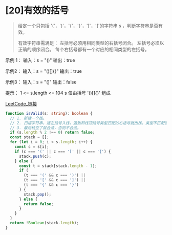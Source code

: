 # [20]有效的括号

> 给定一个只包括 '('，')'，'{'，'}'，'['，']'的字符串 s ，判断字符串是否有效。
> 
> 有效字符串需满足：
> 左括号必须用相同类型的右括号闭合。
> 左括号必须以正确的顺序闭合。
> 每个右括号都有一个对应的相同类型的左括号。

示例 1：
输入：s = "()"
输出：true

示例2：
输入：s = "()[]{}"
输出：true

示例3：
输入：s = "(]"
输出：false

提示：
1 <= s.length <= 104
s 仅由括号 '()[]{}' 组成

[LeetCode_链接](https://leetcode.cn/problems/valid-parentheses)

```ts
function isValid(s: string): boolean {
  // 1. 新建一个栈。
  // 2. 扫描字符串，遇左括号入栈，遇到和栈顶括号类型匹配的右括号就出栈，类型不匹配直接判定为不合法。
  // 3. 最后栈空了就合法，否则不合法。
  if (s.length % 2 !== 0) return false;
  const stack = [];
  for (let i = 0; i < s.length; i++) {
    const c = s[i];
    if (c === '(' || c === '[' || c === '{') {
      stack.push(c);
    } else {
      const t = stack[stack.length - 1];
      if (
        (t === '(' && c === ')') ||
        (t === '[' && c === ']') ||
        (t === '{' && c === '}')
      ) {
        stack.pop();
      } else {
        return false;
      }
    }
  }
  return !Boolean(stack.length);
}
```
